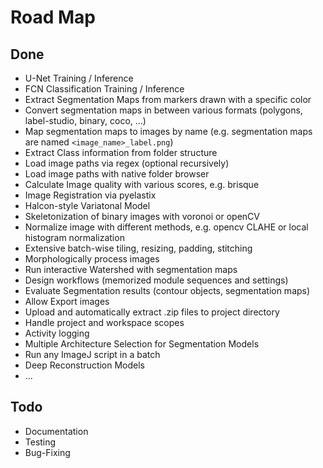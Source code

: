 # Road Map


## Done


- U-Net Training / Inference
- FCN Classification Training / Inference
- Extract Segmentation Maps from markers drawn with a specific color
- Convert segmentation maps in between various formats (polygons, label-studio, binary, coco, ...)
- Map segmentation maps to images by name (e.g. segmentation maps are named `<image_name>_label.png`)
- Extract Class information from folder structure
- Load image paths via regex (optional recursively)
- Load image paths with native folder browser
- Calculate Image quality with various scores, e.g. brisque
- Image Registration via pyelastix
- Halcon-style Variatonal Model
- Skeletonization of binary images with voronoi or openCV
- Normalize image with different methods, e.g. opencv CLAHE or local histogram normalization
- Extensive batch-wise tiling, resizing, padding, stitching
- Morphologically process images
- Run interactive Watershed with segmentation maps
- Design workflows (memorized module sequences and settings)
- Evaluate Segmentation results (contour objects, segmentation maps)
- Allow Export images
- Upload and automatically extract .zip files to project directory
- Handle project and workspace scopes
- Activity logging
- Multiple Architecture Selection for Segmentation Models
- Run any ImageJ script in a batch
- Deep Reconstruction Models
- ...

## Todo

- Documentation
- Testing
- Bug-Fixing